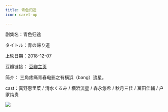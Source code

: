 ```yaml
---
title: 青色归途
icon: caret-up

---
```


剧集名：青色归途

タイトル：青の帰り道

上映日期：2018-12-07

豆瓣链接： [豆瓣主页](https://movie.douban.com/subject/27107144/)

简介： 三角疼痛青春电影之有横浜（bang）流星。 ​​​

cast：真野惠里菜 / 清水くるみ / 横浜流星 / 森永悠希 / 秋月三佳 / 冨田佳輔 / 户冢纯贵

![](https://listpic.tsgsanjiao.com/movie/2018/2018qsgt.jpg)